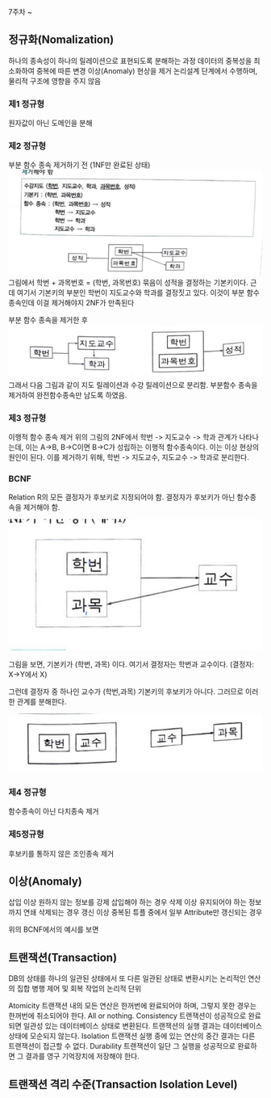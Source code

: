 7주차 ~

## 정규화(Nomalization)
하나의 종속성이 하나의 릴레이션으로 표현되도록 분해하는 과정
데이터의 중복성을 최소화하여 중복에 따른 변경 이상(Anomaly) 현상을 제거
논리설계 단계에서 수행하며, 물리적 구조에 영향을 주지 않음

### 제1 정규형
원자값이 아닌 도메인을 분해

### 제2 정규형
부분 함수 종속 제거하기 전 (1NF만 완료된 상태)
![](img_이제현/before_2nf.jpeg)
그림에서 학번 + 과목번호 = (학번, 과목번호) 묶음이 성적을 결정하는 기본키이다.
근데 여기서 기본키의 부분인 학번이 지도교수와 학과를 결정짓고 있다. 이것이 부분 함수 종속인데 이걸 제거해야지 2NF가 만족된다


부분 함수 종속을 제거한 후
![](img_이제현/after_2nf.jpeg)
그래서 다음 그림과 같이 지도 릴레이션과 수강 릴레이션으로 분리함. 부분함수 종속을 제거하여 완전함수종속만 남도록 하였음.

### 제3 정규형
이행적 함수 종속 제거
위의 그림의 2NF에서 학번 -> 지도교수 -> 학과 관계가 나타나는데, 이는 A->B, B->C이면 B->C가 성립하는 이행적 함수종속이다. 이는 이상 현상의 원인이 된다.
이를 제거하기 위해, 학번 -> 지도교수, 지도교수 -> 학과로 분리한다.


### BCNF

Relation R의 모든 결정자가 후보키로 지정되어야 함. 결정자가 후보키가 아닌 함수종속을 제거해야 함.

![](img_이제현/bcnf.jpeg)

그림을 보면, 기본키가 (학번, 과목) 이다. 여기서 결정자는 학번과 교수이다. (결정자: X->Y에서 X)

그런데 결정자 중 하나인 교수가 (학번,과목) 기본키의 후보키가 아니다. 그러므로 이러한 관계를 분해한다.




![](img_이제현/after_bcnf.jpeg)

### 제4 정규형
함수종속이 아닌 다치종속 제거


### 제5정규형
후보키를 통하지 않은 조인종속 제거



## 이상(Anomaly)

삽입 이상
원하지 않는 정보를 강제 삽입해야 하는 경우
삭제 이상
유지되어야 하는 정보까지 연쇄 삭제되는 경우
갱신 이상
중복된 튜플 중에서 일부 Attribute만 갱신되는 경우

위의 BCNF에서의 예시를 보면


## 트랜잭션(Transaction)

DB의 상태를 하나의 일관된 상태에서 또 다른 일관된 상태로 변환시키는 논리적인 연산의 집합
병행 제어 및 회복 작업의 논리적 단위

Atomicity
트랜잭션 내의 모든 연산은 한꺼번에 완료되어야 하며, 그렇지 못한 경우는 한꺼번에 취소되어야 한다. All or nothing.
Consistency
트랜잭션이 성공적으로 완료되면 일관성 있는 데이터베이스 상태로 변환된다.
트랜잭션의 실행 결과는 데이터베이스 상태에 모순되지 않는다.
Isolation
트랜잭션 실행 중에 있는 연산의 중간 결과는 다른 트랜잭션이 접근할 수 없다.
Durability
트랜잭션이 일단 그 실행을 성공적으로 완료하면 그 결과를 영구 기억장치에 저장해야 한다.


## 트랜잭션 격리 수준(Transaction Isolation Level)









